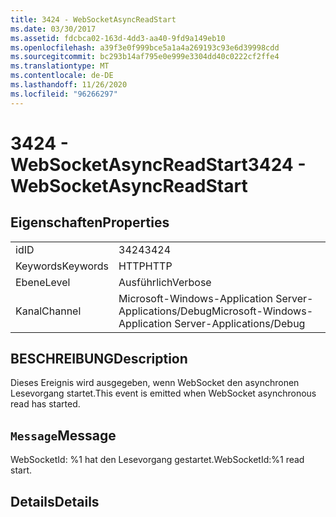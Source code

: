```yaml
---
title: 3424 - WebSocketAsyncReadStart
ms.date: 03/30/2017
ms.assetid: fdcbca02-163d-4dd3-aa40-9fd9a149eb10
ms.openlocfilehash: a39f3e0f999bce5a1a4a269193c93e6d39998cdd
ms.sourcegitcommit: bc293b14af795e0e999e3304dd40c0222cf2ffe4
ms.translationtype: MT
ms.contentlocale: de-DE
ms.lasthandoff: 11/26/2020
ms.locfileid: "96266297"
---
```

# <a name="3424---websocketasyncreadstart"></a><span data-ttu-id="bac2d-102">3424 - WebSocketAsyncReadStart</span><span class="sxs-lookup"><span data-stu-id="bac2d-102">3424 - WebSocketAsyncReadStart</span></span>

## <a name="properties"></a><span data-ttu-id="bac2d-103">Eigenschaften</span><span class="sxs-lookup"><span data-stu-id="bac2d-103">Properties</span></span>  
  
|||  
|-|-|  
|<span data-ttu-id="bac2d-104">id</span><span class="sxs-lookup"><span data-stu-id="bac2d-104">ID</span></span>|<span data-ttu-id="bac2d-105">3424</span><span class="sxs-lookup"><span data-stu-id="bac2d-105">3424</span></span>|  
|<span data-ttu-id="bac2d-106">Keywords</span><span class="sxs-lookup"><span data-stu-id="bac2d-106">Keywords</span></span>|<span data-ttu-id="bac2d-107">HTTP</span><span class="sxs-lookup"><span data-stu-id="bac2d-107">HTTP</span></span>|  
|<span data-ttu-id="bac2d-108">Ebene</span><span class="sxs-lookup"><span data-stu-id="bac2d-108">Level</span></span>|<span data-ttu-id="bac2d-109">Ausführlich</span><span class="sxs-lookup"><span data-stu-id="bac2d-109">Verbose</span></span>|  
|<span data-ttu-id="bac2d-110">Kanal</span><span class="sxs-lookup"><span data-stu-id="bac2d-110">Channel</span></span>|<span data-ttu-id="bac2d-111">Microsoft-Windows-Application Server-Applications/Debug</span><span class="sxs-lookup"><span data-stu-id="bac2d-111">Microsoft-Windows-Application Server-Applications/Debug</span></span>|  
  
## <a name="description"></a><span data-ttu-id="bac2d-112">BESCHREIBUNG</span><span class="sxs-lookup"><span data-stu-id="bac2d-112">Description</span></span>  

 <span data-ttu-id="bac2d-113">Dieses Ereignis wird ausgegeben, wenn WebSocket den asynchronen Lesevorgang startet.</span><span class="sxs-lookup"><span data-stu-id="bac2d-113">This event is emitted when WebSocket asynchronous read has started.</span></span>  
  
## <a name="message"></a><span data-ttu-id="bac2d-114">`Message`</span><span class="sxs-lookup"><span data-stu-id="bac2d-114">Message</span></span>  

 <span data-ttu-id="bac2d-115">WebSocketId: %1 hat den Lesevorgang gestartet.</span><span class="sxs-lookup"><span data-stu-id="bac2d-115">WebSocketId:%1 read start.</span></span>  
  
## <a name="details"></a><span data-ttu-id="bac2d-116">Details</span><span class="sxs-lookup"><span data-stu-id="bac2d-116">Details</span></span>
